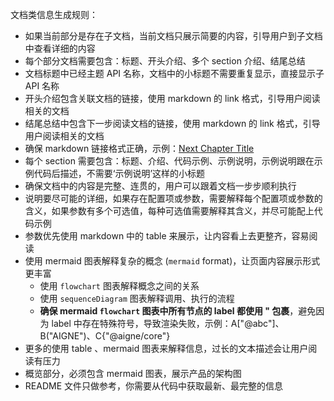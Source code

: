 
文档类信息生成规则：
- 如果当前部分是存在子文档，当前文档只展示简要的内容，引导用户到子文档中查看详细的内容
- 每个部分文档需要包含：标题、开头介绍、多个 section 介绍、结尾总结
- 文档标题中已经主题 API 名称，文档中的小标题不需要重复显示，直接显示子 API 名称
- 开头介绍包含关联文档的链接，使用 markdown 的 link 格式，引导用户阅读相关的文档
- 结尾总结中包含下一步阅读文档的链接，使用 markdown 的 link 格式，引导用户阅读相关的文档
- 确保 markdown 链接格式正确，示例：[Next Chapter Title](next_chapter_path)
- 每个 section 需要包含：标题、介绍、代码示例、示例说明，示例说明跟在示例代码后描述，不需要‘示例说明’这样的小标题
- 确保文档中的内容是完整、连贯的，用户可以跟着文档一步步顺利执行
- 说明要尽可能的详细，如果存在配置项或参数，需要解释每个配置项或参数的含义，如果参数有多个可选值，每种可选值需要解释其含义，并尽可能配上代码示例
- 参数优先使用 markdown 中的 table 来展示，让内容看上去更整齐，容易阅读
- 使用 mermaid 图表解释复杂的概念 (```mermaid``` format)，让页面内容展示形式更丰富
  - 使用 `flowchart` 图表解释概念之间的关系
  - 使用 `sequenceDiagram` 图表解释调用、执行的流程
  - **确保 mermaid `flowchart` 图表中所有节点的 label 都使用 " 包裹**，避免因为 label 中存在特殊符号，导致渲染失败，示例：A["@abc"]、B("AIGNE")、C{"@aigne/core"}
- 更多的使用 table 、mermaid 图表来解释信息，过长的文本描述会让用户阅读有压力
- 概览部分，必须包含 mermaid 图表，展示产品的架构图
- README 文件只做参考，你需要从代码中获取最新、最完整的信息
